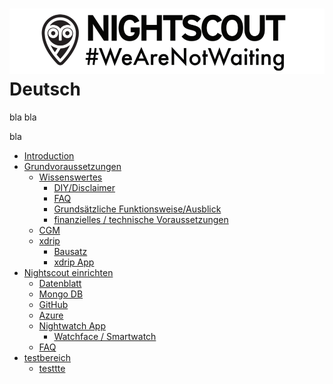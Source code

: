 ![](wearnotwating.png)
Deutsch
=======

bla bla

bla


<!-- toc -->
* [Introduction](README.md)
* [Grundvoraussetzungen](grundvoraussetzungen.md)
   * [Wissenswertes](wissenswertes.md)
       * [DIY/Disclaimer](diydisclaimer.md)
       * [FAQ](faq.md)
       * [Grundsätzliche Funktionsweise/Ausblick](grundsatzliche_funktionsweiseausblick.md)
       * [finanzielles / technische Voraussetzungen](finanzielles__technische_voraussetzungen.md)
   * [CGM](cgm.md)
   * [xdrip](xdrip.md)
       * [Bausatz](bausatz.md)
       * [xdrip App](xdrip_app.md)
* [Nightscout einrichten](nightscout_einrichten.md)
   * [Datenblatt](datenblatt.md)
   * [Mongo DB](mongo_db.md)
   * [GitHub](github.md)
   * [Azure](azure.md)
   * [Nightwatch App](nightwatch_app.md)
       * [Watchface / Smartwatch](watchface__smartwatch.md)
   * [FAQ](nsfaq.md)
* [testbereich](testbereich.md)
   * [testtte](testtte.md)



 



